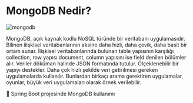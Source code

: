 # MongoDB Nedir?

![mongodb](https://user-images.githubusercontent.com/91599453/224635580-d329637b-6a89-413c-ba91-f5e895120ef2.png)


MongoDB, açık kaynak kodlu NoSQL türünde bir veritabanı uygulamasıdır. Bilinen ilişkisel veritabanlarının aksine daha hızlı, daha çevik, daha basit bir ortam sunar. İlişkisel veritabanlarında bulunan table yapısının karşılığı collection, row yapısı document, column yapısını ise field denilen bölümler alır. Veriler döküman halinde JSON formatında tutulur. Ölçeklenebilir bir yapıyı destekler. Daha çok hızlı şekilde veri getirilmesi gereken uygulamalarda kullanılır. Bunlardan birkaçı arama gerektiren uygulamalar, oyunlar, büyük veri uygulamaları olarak örnek verilebilir.

🎯 Spring Boot projesinde MongoDB kullanımı


